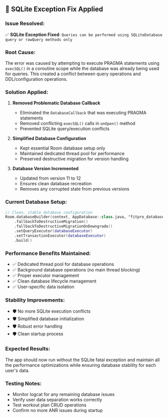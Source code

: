 ## 🔧 SQLite Exception Fix Applied

### **Issue Resolved:**

✅ **SQLite Exception Fixed**: `Queries can be performed using SQLiteDatabase query or rawQuery methods only`

### **Root Cause:**

The error was caused by attempting to execute PRAGMA statements using `execSQL()` in a coroutine scope while the database was already being used for queries. This created a conflict between query operations and DDL/configuration operations.

### **Solution Applied:**

1. **Removed Problematic Database Callback**

   - Eliminated the `DatabaseCallback` that was executing PRAGMA statements
   - Removed conflicting `execSQL()` calls in `onOpen()` method
   - Prevented SQLite query/execution conflicts

2. **Simplified Database Configuration**

   - Kept essential Room database setup only
   - Maintained dedicated thread pool for performance
   - Preserved destructive migration for version handling

3. **Database Version Incremented**
   - Updated from version 11 to 12
   - Ensures clean database recreation
   - Removes any corrupted state from previous versions

### **Current Database Setup:**

```kotlin
// Clean, stable database configuration
Room.databaseBuilder(context, AppDatabase::class.java, "fitpro_database")
    .fallbackToDestructiveMigration()
    .fallbackToDestructiveMigrationOnDowngrade()
    .setQueryExecutor(databaseExecutor)
    .setTransactionExecutor(databaseExecutor)
    .build()
```

### **Performance Benefits Maintained:**

- ✅ Dedicated thread pool for database operations
- ✅ Background database operations (no main thread blocking)
- ✅ Proper executor management
- ✅ Clean database lifecycle management
- ✅ User-specific data isolation

### **Stability Improvements:**

- 🛡️ No more SQLite execution conflicts
- 🛡️ Simplified database initialization
- 🛡️ Robust error handling
- 🛡️ Clean startup process

### **Expected Results:**

The app should now run without the SQLite fatal exception and maintain all the performance optimizations while ensuring database stability for each user's data.

### **Testing Notes:**

- Monitor logcat for any remaining database issues
- Verify user data separation works correctly
- Test workout plan CRUD operations
- Confirm no more ANR issues during startup
